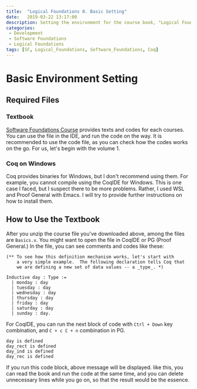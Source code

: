 ```yaml
---
title:  "Logical Foundations 0. Basic Setting"
date:   2019-03-22 13:17:00
description: Setting the environment for the course book, "Logical Foundations," distributed by Upenn.
categories: 
 - Development
 - Software Foundations
 - Logical Foundations
tags: [SF, Logical_Foundations, Software_Foundations, Coq]
---
```

# Basic Environment Setting

## Required Files

### Textbook
[Software Foundations Course](https://softwarefoundations.cis.upenn.edu/) provides texts and codes for each courses. You can use the file in the IDE, and run the code on the way. It is recommended to use the code file, as you can check how the codes works on the go. For us, let's begin with the volume 1.

### Coq on Windows
Coq provides binaries for Windows, but I don't recommend using them. For example, you cannot compile using the CoqIDE for Windows. This is one case I faced, but I suspect there to be more problems. Rather, I used WSL and Proof General with Emacs. I will try to provide further instructions on how to install them.

## How to Use the Textbook
After you unzip the course file you've downloaded above, among the files are `Basics.v`. You might want to open the file in CoqIDE or PG (Proof General.) In the file, you can see comments and codes like these:

```
(** To see how this definition mechanism works, let's start with
    a very simple example.  The following declaration tells Coq that
    we are defining a new set of data values -- a _type_. *)

Inductive day : Type :=
  | monday : day
  | tuesday : day
  | wednesday : day
  | thursday : day
  | friday : day
  | saturday : day
  | sunday : day.

```
For CoqIDE, you can run the next block of code with `Ctrl + Down` key combination, and `C + c C + n` combination in PG.

```
day is defined
day_rect is defined
day_ind is defined
day_rec is defined
```
If you run this code block, above message will be displayed. like this, you can read the book and run the code at the same time, and you can delete unnecessary lines while you go on, so that the result would be the essence.